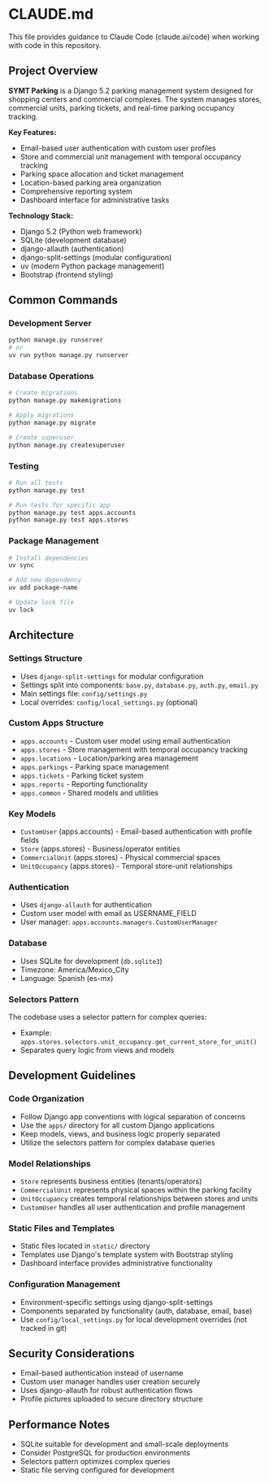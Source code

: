 # CLAUDE.md

This file provides guidance to Claude Code (claude.ai/code) when working with code in this repository.

## Project Overview

**SYMT Parking** is a Django 5.2 parking management system designed for shopping centers and commercial complexes. The system manages stores, commercial units, parking tickets, and real-time parking occupancy tracking. 

**Key Features:**
- Email-based user authentication with custom user profiles
- Store and commercial unit management with temporal occupancy tracking
- Parking space allocation and ticket management
- Location-based parking area organization
- Comprehensive reporting system
- Dashboard interface for administrative tasks

**Technology Stack:**
- Django 5.2 (Python web framework)
- SQLite (development database)
- django-allauth (authentication)
- django-split-settings (modular configuration)
- uv (modern Python package management)
- Bootstrap (frontend styling)

## Common Commands

### Development Server
```bash
python manage.py runserver
# or
uv run python manage.py runserver
```

### Database Operations
```bash
# Create migrations
python manage.py makemigrations

# Apply migrations  
python manage.py migrate

# Create superuser
python manage.py createsuperuser
```

### Testing
```bash
# Run all tests
python manage.py test

# Run tests for specific app
python manage.py test apps.accounts
python manage.py test apps.stores
```

### Package Management
```bash
# Install dependencies
uv sync

# Add new dependency
uv add package-name

# Update lock file
uv lock
```

## Architecture

### Settings Structure
- Uses `django-split-settings` for modular configuration
- Settings split into components: `base.py`, `database.py`, `auth.py`, `email.py`
- Main settings file: `config/settings.py`
- Local overrides: `config/local_settings.py` (optional)

### Custom Apps Structure
- `apps.accounts` - Custom user model using email authentication
- `apps.stores` - Store management with temporal occupancy tracking
- `apps.locations` - Location/parking area management
- `apps.parkings` - Parking space management
- `apps.tickets` - Parking ticket system
- `apps.reports` - Reporting functionality
- `apps.common` - Shared models and utilities

### Key Models
- `CustomUser` (apps.accounts) - Email-based authentication with profile fields
- `Store` (apps.stores) - Business/operator entities
- `CommercialUnit` (apps.stores) - Physical commercial spaces
- `UnitOccupancy` (apps.stores) - Temporal store-unit relationships

### Authentication
- Uses `django-allauth` for authentication
- Custom user model with email as USERNAME_FIELD
- User manager: `apps.accounts.managers.CustomUserManager`

### Database
- Uses SQLite for development (`db.sqlite3`)
- Timezone: America/Mexico_City
- Language: Spanish (es-mx)

### Selectors Pattern
The codebase uses a selector pattern for complex queries:
- Example: `apps.stores.selectors.unit_occupancy.get_current_store_for_unit()`
- Separates query logic from views and models

## Development Guidelines

### Code Organization
- Follow Django app conventions with logical separation of concerns
- Use the `apps/` directory for all custom Django applications
- Keep models, views, and business logic properly separated
- Utilize the selectors pattern for complex database queries

### Model Relationships
- `Store` represents business entities (tenants/operators)
- `CommercialUnit` represents physical spaces within the parking facility
- `UnitOccupancy` creates temporal relationships between stores and units
- `CustomUser` handles all user authentication and profile management

### Static Files and Templates
- Static files located in `static/` directory
- Templates use Django's template system with Bootstrap styling
- Dashboard interface provides administrative functionality

### Configuration Management
- Environment-specific settings using django-split-settings
- Components separated by functionality (auth, database, email, base)
- Use `config/local_settings.py` for local development overrides (not tracked in git)

## Security Considerations
- Email-based authentication instead of username
- Custom user manager handles user creation securely
- Uses django-allauth for robust authentication flows
- Profile pictures uploaded to secure directory structure

## Performance Notes
- SQLite suitable for development and small-scale deployments
- Consider PostgreSQL for production environments
- Selectors pattern optimizes complex queries
- Static file serving configured for development